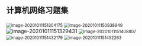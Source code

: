 ## 计算机网络习题集

<img src="C:\Users\26082\AppData\Roaming\Typora\typora-user-images\image-20201011151304175.png" alt="image-20201011151304175" style="zoom:80%;" />

<img src="C:\Users\26082\AppData\Roaming\Typora\typora-user-images\image-20201011150938949.png" alt="image-20201011150938949" style="zoom:80%;" />

<img src="C:\Users\26082\AppData\Roaming\Typora\typora-user-images\image-20201011151329431.png" alt="image-20201011151329431" />

<img src="C:\Users\26082\AppData\Roaming\Typora\typora-user-images\image-20201011151408807.png" alt="image-20201011151408807" style="zoom:80%;" />

<img src="C:\Users\26082\AppData\Roaming\Typora\typora-user-images\image-20201011151432179.png" alt="image-20201011151432179" style="zoom:80%;" />

<img src="C:\Users\26082\AppData\Roaming\Typora\typora-user-images\image-20201011151452263.png" alt="image-20201011151452263" style="zoom:80%;" />